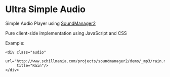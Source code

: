 Ultra Simple Audio
=======================================

Simple Audio Player using [SoundManager2](http://www.schillmania.com/projects/soundmanager2/)

Pure client-side implementation using JavaScript and CSS

Example:
```
<div class="audio" 
     url="http://www.schillmania.com/projects/soundmanager2/demo/_mp3/rain.mp3" 
     title="Rain"/>
</div>
```


